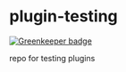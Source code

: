 # plugin-testing

[![Greenkeeper badge](https://badges.greenkeeper.io/kschrade/plugin-testing.svg)](https://greenkeeper.io/)

repo for testing plugins
